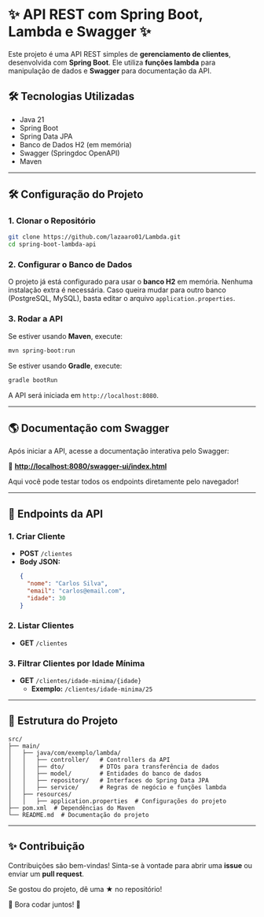 # ✨ API REST com Spring Boot, Lambda e Swagger ✨

Este projeto é uma API REST simples de **gerenciamento de clientes**, desenvolvida com **Spring Boot**. Ele utiliza **funções lambda** para manipulação de dados e **Swagger** para documentação da API.

## 🛠️ Tecnologias Utilizadas
- Java 21
- Spring Boot
- Spring Data JPA
- Banco de Dados H2 (em memória)
- Swagger (Springdoc OpenAPI)
- Maven

---

## 🛠️ Configuração do Projeto
### 1. Clonar o Repositório
```sh
git clone https://github.com/lazaaro01/Lambda.git
cd spring-boot-lambda-api
```

### 2. Configurar o Banco de Dados
O projeto já está configurado para usar o **banco H2** em memória. Nenhuma instalação extra é necessária. Caso queira mudar para outro banco (PostgreSQL, MySQL), basta editar o arquivo `application.properties`.

### 3. Rodar a API
Se estiver usando **Maven**, execute:
```sh
mvn spring-boot:run
```
Se estiver usando **Gradle**, execute:
```sh
gradle bootRun
```

A API será iniciada em `http://localhost:8080`.

---

## 🌎 Documentação com Swagger
Após iniciar a API, acesse a documentação interativa pelo Swagger:

🔗 **[http://localhost:8080/swagger-ui/index.html](http://localhost:8080/swagger-ui/index.html)**

Aqui você pode testar todos os endpoints diretamente pelo navegador!

---

## 🔄 Endpoints da API
### 1. Criar Cliente
- **POST** `/clientes`
- **Body JSON:**
  ```json
  {
    "nome": "Carlos Silva",
    "email": "carlos@email.com",
    "idade": 30
  }
  ```

### 2. Listar Clientes
- **GET** `/clientes`

### 3. Filtrar Clientes por Idade Mínima
- **GET** `/clientes/idade-minima/{idade}`
    - **Exemplo:** `/clientes/idade-minima/25`

---

## 🔧 Estrutura do Projeto
```
src/
├── main/
│   ├── java/com/exemplo/lambda/
│   │   ├── controller/   # Controllers da API
│   │   ├── dto/          # DTOs para transferência de dados
│   │   ├── model/        # Entidades do banco de dados
│   │   ├── repository/   # Interfaces do Spring Data JPA
│   │   ├── service/      # Regras de negócio e funções lambda
│   ├── resources/
│   │   ├── application.properties  # Configurações do projeto
├── pom.xml  # Dependências do Maven
└── README.md  # Documentação do projeto
```

---

## ✨ Contribuição
Contribuições são bem-vindas! Sinta-se à vontade para abrir uma **issue** ou enviar um **pull request**.

Se gostou do projeto, dê uma ★ no repositório!

💪 Bora codar juntos! 🚀

